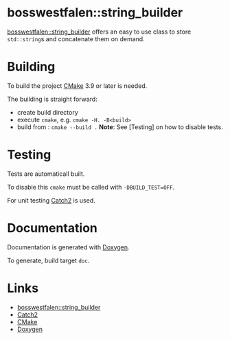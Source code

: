 # bosswestfalen::string_builder
[bosswestfalen::string_builder](https://www.github.com/bosswestfalen/string_builder) offers an easy to use class to store `std::string`s and concatenate them on demand.

# Building
To build the project [CMake](https://www.cmake.org) 3.9 or later is needed.

The building is straight forward:

+ create build directory <build>
+ execute `cmake`, e.g. `cmake -H. -B<build>`
+ build from <build>: `cmake --build .`
**Note**: See [Testing] on how to disable tests.

# Testing
Tests are automaticall built.

To disable this `cmake` must be called with `-DBUILD_TEST=OFF`.

For unit testing [Catch2](https://github.com/catchorg/Catch2) is used.

# Documentation
Documentation is generated with [Doxygen](https://www.stack.nl/~dimitri/doxygen/index.html).

To generate, build target `doc`.

# Links
+ [bosswestfalen::string_builder](https://www.github.com/bosswestfalen/string_builder)
+ [Catch2](https://github.com/catchorg/Catch2)
+ [CMake](https://www.cmake.org)
+ [Doxygen](https://www.stack.nl/~dimitri/doxygen/index.html)

